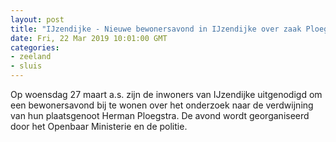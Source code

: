 ```yaml
---
layout: post
title: "IJzendijke - Nieuwe bewonersavond in IJzendijke over zaak Ploegstra"
date: Fri, 22 Mar 2019 10:01:00 GMT
categories: 
- zeeland 
- sluis 
---
```


Op woensdag 27 maart a.s. zijn de inwoners van IJzendijke uitgenodigd om een bewonersavond bij te wonen over het onderzoek naar de verdwijning van hun plaatsgenoot Herman Ploegstra. De avond wordt georganiseerd door het Openbaar Ministerie en de politie.
